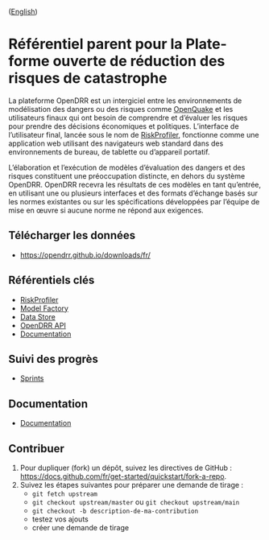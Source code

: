 ([English](README.md))

# Référentiel parent pour la Plate-forme ouverte de réduction des risques de catastrophe

La plateforme OpenDRR est un intergiciel entre les environnements de modélisation des dangers ou des risques comme [OpenQuake](https://www.globalquakemodel.org/openquake) et les utilisateurs finaux qui ont besoin de comprendre et d’évaluer les risques pour prendre des décisions économiques et politiques. L’interface de l’utilisateur final, lancée sous le nom de [RiskProfiler](https://www.riskprofiler.ca/fr/index.html), fonctionne comme une application web utilisant des navigateurs web standard dans des environnements de bureau, de tablette ou d’appareil portatif.

L’élaboration et l’exécution de modèles d’évaluation des dangers et des risques constituent une préoccupation distincte, en dehors du système OpenDRR. OpenDRR recevra les résultats de ces modèles en tant qu’entrée, en utilisant une ou plusieurs interfaces et des formats d’échange basés sur les normes existantes ou sur les spécifications développées par l’équipe de mise en œuvre si aucune norme ne répond aux exigences.

## Télécharger les données
* https://opendrr.github.io/downloads/fr/

## Référentiels clés

* [RiskProfiler](https://github.com/OpenDRR/riskprofiler)
* [Model Factory](https://github.com/OpenDRR/model-factory)
* [Data Store](https://github.com/OpenDRR/opendrr-data-store)
* [OpenDRR API](https://github.com/OpenDRR/opendrr-api)
* [Documentation](https://github.com/OpenDRR/documentation)

## Suivi des progrès
* [Sprints](https://github.com/OpenDRR/opendrr-platform/wiki)

## Documentation
* [Documentation](https://github.com/OpenDRR/documentation)

## Contribuer
1. Pour dupliquer (fork) un dépôt, suivez les directives de GitHub : <https://docs.github.com/fr/get-started/quickstart/fork-a-repo>.
2. Suivez les étapes suivantes pour préparer une demande de tirage :
    - `git fetch upstream`
    - `git checkout upstream/master` ou `git checkout upstream/main`
    - `git checkout -b description-de-ma-contribution`
    - testez vos ajouts
    - créer une demande de tirage
